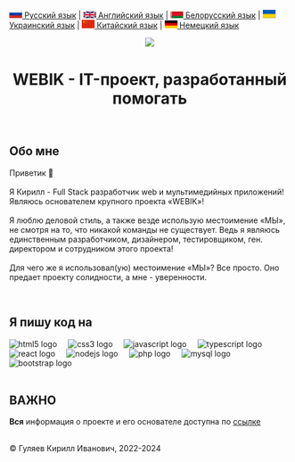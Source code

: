 <p><a href="https://github.com/gki-webik/gki-webik/blob/main/README.md"><img src="https://raw.githubusercontent.com/ashleedawg/flags/master/RU.png" alt="" /> Русский язык</a> | <a href="https://github.com/gki-webik/gki-webik/blob/main/README-EN.md"><img src="https://raw.githubusercontent.com/ashleedawg/flags/master/uk.png" alt="" /> Английский язык</a> | <a href="https://github.com/gki-webik/gki-webik/blob/main/README-BE.md"><img src="https://raw.githubusercontent.com/ashleedawg/flags/master/belarus.png" alt="" /> Белорусский язык</a> | <a href="https://github.com/gki-webik/gki-webik/blob/main/README-UK.md"><img src="https://raw.githubusercontent.com/ashleedawg/flags/master/ukraine.png" alt="" /> Украинский язык</a> | <a href="https://github.com/gki-webik/gki-webik/blob/main/README-ZH.md"><img src="https://raw.githubusercontent.com/ashleedawg/flags/master/china.png" alt="" /> Китайский язык</a> | <a href="https://github.com/gki-webik/gki-webik/blob/main/README-DE.md"><img src="https://raw.githubusercontent.com/ashleedawg/flags/master/DE.png" alt="" /> Немецкий язык</a></p>
<div align="center">
  <kbd><img height="200" src="https://gki-webik.ru/files/images/regular/iconka.png"  /></kbd>
</div>
<h1 align="center">WEBIK - IT-проект, разработанный помогать</h1>
<br>
<h2 style="text-align: left;">Обо мне</h2>
<p style="text-align: left;">Приветик 👋<br><br>Я Кирилл - Full Stack разработчик web и мультимедийных приложений! Являюсь основателем крупного проекта «WEBIK»!<br><br>Я люблю деловой стиль, а также везде использую местоимение «МЫ», не смотря на то, что никакой команды не существует. Ведь я являюсь единственным разработчиком, дизайнером, тестировщиком, ген. директором и сотрудником этого проекта!<br><br>Для чего же я использовал(ую) местоимение «МЫ»? Все просто. Оно предает проекту солидности, а мне - уверенности.</p>
<br>
<h2 style="text-align: left;">Я пишу код на</h2>
<div style="text-align: left;">
  <img src="https://cdn.jsdelivr.net/gh/devicons/devicon/icons/html5/html5-original.svg" height="40" alt="html5 logo"  />
  <img width="12" />
  <img src="https://cdn.jsdelivr.net/gh/devicons/devicon/icons/css3/css3-original.svg" height="40" alt="css3 logo"  />
  <img width="12" />
  <img src="https://cdn.jsdelivr.net/gh/devicons/devicon/icons/javascript/javascript-original.svg" height="40" alt="javascript logo"  />
  <img width="12" />
  <img src="https://cdn.jsdelivr.net/gh/devicons/devicon/icons/typescript/typescript-original.svg" height="40" alt="typescript logo"  />
  <img width="12" />
  <img src="https://cdn.jsdelivr.net/gh/devicons/devicon/icons/react/react-original.svg" height="40" alt="react logo"  />
  <img width="12" />
  <img src="https://cdn.jsdelivr.net/gh/devicons/devicon/icons/nodejs/nodejs-original.svg" height="40" alt="nodejs logo"  />
  <img width="12" />
  <img src="https://cdn.jsdelivr.net/gh/devicons/devicon/icons/php/php-original.svg" height="40" alt="php logo"  />
  <img width="12" />
  <img src="https://cdn.jsdelivr.net/gh/devicons/devicon/icons/mysql/mysql-original.svg" height="40" alt="mysql logo"  />
  <img width="12" />
  <img src="https://cdn.jsdelivr.net/gh/devicons/devicon/icons/bootstrap/bootstrap-original.svg" height="40" alt="bootstrap logo"  />
</div>
<br>
<h2>ВАЖНО</h2>
<p><b>Вся</b> информация о проекте и его основателе доступна по <a href="//gki-webik.ru/wk-data" target="_blank">ссылке</a></p>
<br>
© Гуляев Кирилл Иванович, 2022-2024
